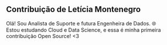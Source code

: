 ## Contribuição de Letícia Montenegro
Olá! Sou Analista de Suporte e futura Engenheira de Dados. 🌐  
Estou estudando Cloud e Data Science, e essa é minha primeira contribuição Open Source! <3
